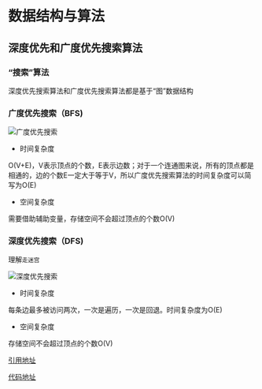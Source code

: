 # 数据结构与算法

## 深度优先和广度优先搜索算法

### “搜索”算法

深度优先搜索算法和广度优先搜索算法都是基于“图”数据结构

### 广度优先搜索（BFS)

![广度优先搜索](https://imgkr.cn-bj.ufileos.com/ab499c8f-bdfa-4298-a4c6-50f03e68d010.png)

- 时间复杂度

O(V+E)，V表示顶点的个数，E表示边数；对于一个连通图来说，所有的顶点都是相通的，边的个数E一定大于等于V，所以广度优先搜索算法的时间复杂度可以简写为O(E)

- 空间复杂度

需要借助辅助变量，存储空间不会超过顶点的个数O(V)

### 深度优先搜索（DFS)

理解`走迷宫`

![深度优先搜索](https://imgkr.cn-bj.ufileos.com/1e26c4f9-8c36-4403-a98b-a5e4a7eb6320.png)

- 时间复杂度

每条边最多被访问两次，一次是遍历，一次是回退。时间复杂度为O(E)

- 空间复杂度

存储空间不会超过顶点的个数O(V)

[引用地址](https://time.geekbang.org/column/article/70891)

[代码地址](https://github.com/LIUeng/alogrithm-ci/%2318.js)